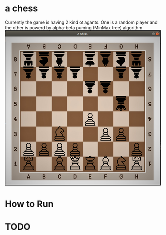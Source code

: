 # a chess
Currently the game is having 2 kind of agants. One is a random player and the other is powerd by alpha-beta purning (MinMax tree) algorithm.
<br>
<img src="https://github.com/itsAliSali/chess/blob/master/SC.png" width="500" height="500">

# How to Run

# TODO


